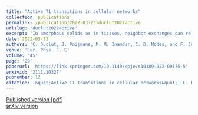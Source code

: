 ```yaml
---
title: "Active T1 transitions in cellular networks"
collection: publications
permalink: /publication/2022-03-23-duclut2022active
urlslug: 'duclut2022active'
excerpt: 'In amorphous solids as in tissues, neighbor exchanges can relax local stresses and allow the material to flow. In this paper, we use an anisotropic vertex model to study T1 rearrangements in polygonal cellular networks. We consider two different physical realizations of the active anisotropic stresses: (i) anisotropic bond tension and (ii) anisotropic cell stress. Interestingly, the two types of active stress lead to patterns of relative orientation of T1 transitions and cell elongation that are different. Our work suggests that these two realizations of anisotropic active stresses can be observed \textit{in vivo}. We describe and explain these results through the lens of a continuum description of the tissue as an anisotropic active material. We furthermore discuss the energetics of the dynamic tissue and express the energy balance in terms of internal elastic energy, mechanical work, chemical work and heat. This allows us to define active T1 transitions that can perform mechanical work while consuming chemical energy.'
date: 2022-03-23
authors: 'C. Duclut, J. Paijmans, M. M. Inamdar, C. D. Modes, and F. Jülicher'
venue: 'Eur. Phys. J. E'
volume: '45'
page: '29'
paperurl: 'https://link.springer.com/10.1140/epje/s10189-022-00175-5'
arxivid: '2111.10327'
pubnumber: 12
citation: '&quot;Active T1 transitions in cellular networks&quot;, C. Duclut, J. Paijmans, M. M. Inamdar, C. D. Modes, and F. Jülicher, <i>Eur. Phys. J. E</i> <b>45</b>, 29 (2022).'
---
```

[Published version <i class="fa fa-external-link-alt fa-xs" aria-hidden="true"></i>](https://link.springer.com/10.1140/epje/s10189-022-00175-5)
[[pdf] <i class="fa fa-download fa-xs" aria-hidden="true"></i>](http://charlieduclut.github.io/files/duclut2022active.pdf)
<br/>
[arXiv version <i class="fa fa-external-link-alt fa-xs" aria-hidden="true"></i>](https://arxiv.org/abs/2111.10327)
